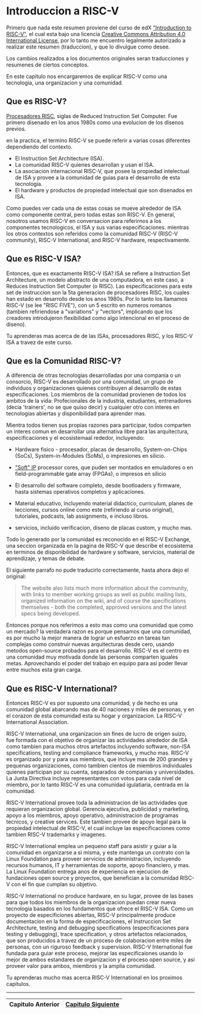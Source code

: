 # Introduccion a RISC-V

Primero que nada este resumen proviene del curso de edX ["Introduction to RISC-V"](https://www.edx.org/course/introduction-to-risc-v), el cual esta bajo una licencia ​[Creative Commons Attribution 4.0 International License​](https://creativecommons.org/licenses/by/4.0/), por lo tanto me encuentro legalmente autorizado a realizar este resumen (traduccion), y que lo divulgue como desee.

Los cambios realizados a los documentos originales seran traducciones y resumenes de ciertos conceptos.

En este capitulo nos encargaremos de explicar RISC-V como una tecnologia, una organizacion y una comunidad.

## Que es RISC-V?

[Procesadores RISC](https://en.wikipedia.org/wiki/Reduced_instruction_set_computer), siglas de Reduced Instruction Set Computer. Fue primero disenado en los anos 1980s como una evolucion de los disenos previos.

en la practica, el termino RISC-V se puede referir a varias cosas diferentes dependiendo del contexto.

- El Instruction Set Architecture (ISA).
- La comunidad RISC-V quienes desarrollan y usan el ISA.
- La asociacion internacional RISC-V, que posee la propiedad intelectual de ISA y provee a la comunidad de guias para el desarrollo de esta tecnologia.
- El hardware y productos de propiedad intelectual que son disenados en ISA.

Como puedes ver cada una de estas cosas se mueve alrededor de ISA como componente central, pero todas estas son RISC-V. En general, nosotros usamos RISC-V en conversacion para referirnos a los componentes tecnologicos, el ISA y sus varias especificaciones. mientras los otros contextos son referidos como la comunidad RISC-V (RISC-V community), RISC-V International, and RISC-V hardware, respectivamente.

## Que es RISC-V ISA?

Entonces, que es exactamente RISC-V ISA? ISA se refiere a Instruction Set Architecture, un modelo abstracto de una computadora, en este caso, a Reduces Instruction Set Computer (o RISC). Las especificaciones para este set de instruccion son la 5ta generacion de procesadores RISC, los cuales han estado en desarrollo desde los anos 1980s. Por lo tanto los llamamos RISC-V (se lee "RISC FIVE"), con un 5 escrito en numeros romanos (tambien refiriendose a "variations" y "vectors", implicando que los creadores introdujeron flexibilidad como algo intencional en el proceso de diseno).

Tu aprenderas mas acerca de de las ISAs, procesadores RISC, y los RISC-V ISA a travez de este curso.

## Que es la Comunidad RISC-V?

A diferencia de otras tecnologias desarrolladas por una compania o un consorcio, RISC-V es desarrollado por una comunidad, un grupo de individuos y organizaciones quienes contribuyen al desarrollo de estas especificaciones. Los miembros de la comunidad provienen de todos los ambitos de la vida: Profecionales de la industria, estudiantes, entrenadores (decia 'trainers', no se que quiso decir) y cualquier otro con interes en tecnologias abiertas y disponibilidad para aprender mas.

Mientra todos tienen sus propias razones para participar, todos comparten un interes comun en desarrollar una alternativa libre para las arquitectura, especificaciones y el ecosistemaal rededor, incluyendo:

- Hardware fisico - procesador, placas de desarrollo, System-on-Chips (SoCs), System-in-Modules (SoMs), o impresiones en silicio.

- ["Soft" IP](https://en.wikipedia.org/wiki/Soft_intellectual_property) processor cores, que puden ser montados en emuladores o en field-programmable gate array (FPGAs), o impresos en silicio

- El desarrollo del software completo, desde bootloaders y firmware, hasta sistemas operativos completos y aplicaciones.

- Material educativo, incluyendo material didactico, curriculum, planes de lecciones, cursos online como este (refiriendo al curso original), tutoriales, podcasts, lab assignments, e incluso libros.

- servicios, incluido verificacion, diseno de placas custom, y mucho mas.

Todo lo generado por la comunidad es reconocido en el RISC-V Exchange, una seccion organizada en la pagina de RISC-V que describe el ecosistema en terminos de disponibilidad de hardware y software, servicios, material de aprendizaje, y temas de debate.

El siguiente parrafo no pude traducirlo correctamente, hasta ahora dejo el original:

> The website also lists much more information about the community, with links to member working groups as well as public mailing lists, organized information on the wiki, and of course the specifications themselves - both the completed, approved versions and the latest specs being developed.

Entonces porque nos referimos a esto mas como una comunidad que como un mercado? la verdadera razon es porque pensamos que una comunidad, es por mucho la mejor manera de lograr un esfuerzo en tareas tan complejas como construir nuevas arquitecturas desde cero, usando metodos open-source probados para el desarrollo. RISC-V es el centro es una comunidad muy motivada donde las personas comparten iguales metas. Aprovechando el poder del trabajo en equipo para asi poder llevar entre muchos esta gran carga.

## Que es RISC-V International?

Entonces RISC-V es por supuesto una comunidad, y de hecho es una comunidad global abarcando mas de 40 naciones y miles de personas, y en el corazon de esta comunidad esta su hogar y organizacion. La RISC-V International Association.

RISC-V International, una organizacion sin fines de lucro de origen suizo, fue formada con el objetivo de organizar las actividades alrededor de ISA como tambien para muchos otros artefactos incluyendo software, non-ISA specifications, testing and compliance frameworks, y mucho mas. RISC-V es organizado por y para sus miembros, que incluye mas de 200 grandes y pequenas organizaciones, como tambien cientos de miembros individuales quienes participan por su cuenta, separados de companias y universidades. La Junta Directiva incluye representantes con votos para cada nivel de miembro, por lo tanto RISC-V es una comunidad igulatiaria, centrada en la comunidad.

RISC-V International provee toda la administracion de las actividades que requieran organizacion global. Gerencia ejecutiva, publicidad y marketing, apoyo a los miembros, apoyo operativo, administracion de programas tecnicos, y creative services. Este tambien provee de apoyo legal para la propiedad intelectual de RISC-V, el cual incluye las especificaciones como tambien RISC-V trademarks y imagenes.

RISC-V International emplea un pequeno staff para asistir y guiar a la comunidad en organizarse a si misma, y este mantenga un contrato con la Linux Foundation para proveer servicios de administracion, incluyendo recursos humanos, IT y herramientas de soporte, apoyo financiero, y mas. La Linux Foundation entrega anos de experiencia en ejecucion de fundaciones open source y proyectos, que benefician a la comunidad RISC-V con el fin que cumplan su objetivo.

RISC-V International no produce hardware, en su lugar, provee de las bases para que todos los miembros de la organizacion puedan crear nueva tecnologia basados en los fundamentos que ofrece el RISC-V ISA. Como un proyecto de especificiones abiertas, RISC-V principalmente produce documentacion en la forma de especificaciones, el Instruccion Set Architecture, testing and debugging specifications (especificaciones para testing y debugging), trace specification, y otros artefactos relacionados, que son producidos a travez de un proceso de colaboracion entre miles de personas, con un riguroso feedback y supervision. RISC-V International fue fundada para guiar este proceso, mejorar las especificaiones usando lo mejor de ambos estandares de organizacion y el proceso open source, y asi proveer valor para ambos, miembros y la amplia comunidad.

Tu aprenderas mucho mas acerca RISC-V International en los proximos capitulos.

---
|Capitulo Anterior|[Capitulo Siguiente](2.md)|
|:-:|:-:|
